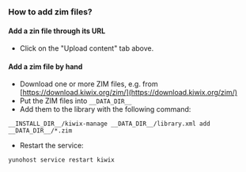 ### How to add zim files?

#### Add a zin file through its URL
- Click on the "Upload content" tab above.

#### Add a zim file by hand
- Download one or more ZIM files, e.g. from [https://download.kiwix.org/zim/](https://download.kiwix.org/zim/)
- Put the ZIM files into `__DATA_DIR__`
- Add them to the library with the following command:
```
__INSTALL_DIR__/kiwix-manage __DATA_DIR__/library.xml add __DATA_DIR__/*.zim
```

- Restart the service:

`yunohost service restart kiwix`
